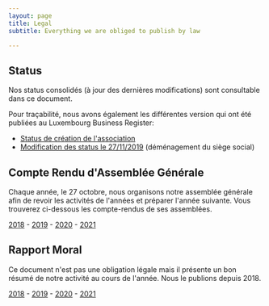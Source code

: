 ```yaml
---
layout: page
title: Legal
subtitle: Everything we are obliged to publish by law

---
```

## Status

Nos status consolidés (à jour des dernières modifications) sont consultable dans ce document.

Pour traçabilité, nous avons également les différentes version qui ont été publiées au Luxembourg Business Register:

* [Status de création de l'association](https://docs.google.com/document/d/e/2PACX-1vTUWDmaH0dOk6G9w298DYX2l8APq-Bw1X_vrJ1RAn_jB3A8D1njBG-_myXndci_Uc5ksPmJhFTsbLUI/pub)
* [Modification des status le 27/11/2019](https://docs.google.com/document/d/e/2PACX-1vSUXLR2y6ttZy3BDWgG1ahvhdlBeukxzFoV_XPT2GcuAjngYS8EdhqfIar5bgu5R8dRogv_1ygdP8yv/pub) (déménagement du siège social)

## Compte Rendu d'Assemblée Générale

Chaque année, le 27 octobre, nous organisons notre assemblée générale afin de revoir les activités de l'années et préparer l'année suivante. Vous trouverez ci-dessous les compte-rendus de ses assemblées.

[2018](https://docs.google.com/document/d/e/2PACX-1vQlN4E_bL7O0X93TKbP7CDh7Zwy_Qwib9G3EJUEMXboQVHGQKrcs4Bmsle3VK0ZbWA0OvDrmWVlunFf/pub "CR AG 2018") - [2019](https://docs.google.com/document/d/e/2PACX-1vTTSqSNXY4XECldeWyH-jjC2LRSFRVP1cbaWoAEbOTEWe1Km5vzslm_ydjRGnftSPNQgKp0tifksFuf/pub "CR AG 2019") - [2020](https://docs.google.com/document/d/e/2PACX-1vRkng85KFrERyyACsku59TrdcQupe0PyZWHQBrHNfVLy61FchKiIz7BzXP9gzKATUrjRlb-u_9yMq0N/pub "CR AG 2020") - [2021](https://docs.google.com/document/d/e/2PACX-1vRYrU8NrF0A8sYGb4d9HGhq-clxdsP7HZ-xiO8TtG1upUhMWTfJ17gB3kXKw1Mp4gT1mVmPcFkKpyK_/pub "CR AG 2021")

## Rapport Moral

Ce document n'est pas une obligation légale mais il présente un bon résumé de notre activité au cours de l'année. Nous le publions depuis 2018.

[2018](https://docs.google.com/document/d/e/2PACX-1vTPLDYdG4CkIlfb9nUzQplQdsxMFitNrgM0-YOcKjYonSH5aukBfQ2zwLFrm8D1EvFA9T-8z4oXS_dC/pub "Rapport Moral 2018") - [2019](https://docs.google.com/document/d/e/2PACX-1vSUJ3WKr1zdIDIP29VuJ3U4M7dY-zq-WVRZdJp6HDZ7C5BrKowoYUS5C__FFwtKdnq6EsSAbXvHM9__/pub "Rapport Moral 2019") - [2020](https://docs.google.com/document/d/e/2PACX-1vQ7CwgCFo1l04Ui_kNU03vxsx1dp13w3D_9Py4NjfJHzDAJqhy24H6J4u6zNO1RoG_zWEH6EJYuE2oU/pub "Rapport Moral 2020") - [2021](https://docs.google.com/document/d/e/2PACX-1vQls6aVEFzHyJIIWrxcImuU578ajm4EzIG0xqB65Vj4Qn0tOIirE03d3zTSXFA9RPjJm_148kg3QlS7/pub "Rapport Moral 2021")